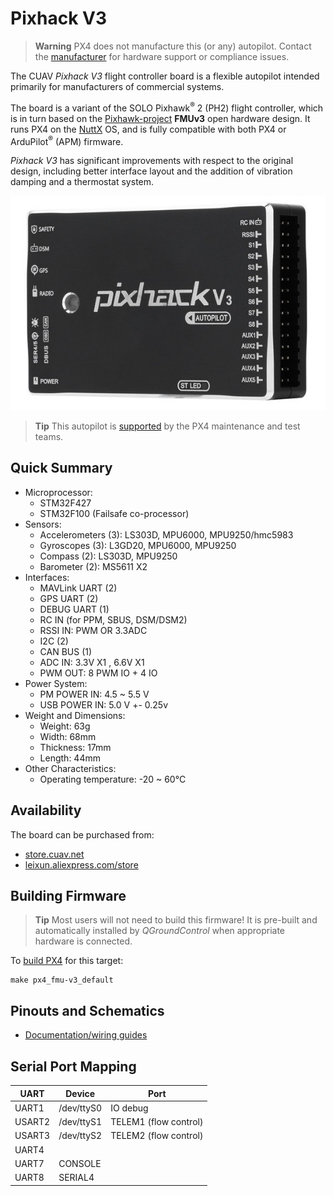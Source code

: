 # Pixhack V3

> **Warning** PX4 does not manufacture this (or any) autopilot.
  Contact the [manufacturer](https://store.cuav.net/) for hardware support or compliance issues.

The CUAV *Pixhack V3* flight controller board is a flexible autopilot intended primarily for manufacturers of commercial systems.

The board is a variant of the SOLO Pixhawk<sup>&reg;</sup> 2 (PH2) flight controller, which is in turn based on the [Pixhawk-project](https://pixhawk.org/) **FMUv3** open hardware design.
It runs PX4 on the [NuttX](http://nuttx.org) OS, and is fully compatible with both PX4 or ArduPilot<sup>&reg;</sup> (APM) firmware.

*Pixhack V3* has significant improvements with respect to the original design, including better interface layout and the addition of vibration damping and a thermostat system.

![Pixhack v3](../../assets/flight_controller/pixhack_v3/pixhack_v3_157_large_default.jpg)


> **Tip** This autopilot is [supported](../flight_controller/autopilot_pixhawk_standard.md) by the PX4 maintenance and test teams.


## Quick Summary

* Microprocessor:
  * STM32F427
  * STM32F100 (Failsafe co-processor)
* Sensors:
  * Accelerometers (3): LS303D, MPU6000, MPU9250/hmc5983
  * Gyroscopes (3): L3GD20, MPU6000, MPU9250
  * Compass (2): LS303D, MPU9250
  * Barometer (2): MS5611 X2
* Interfaces:
  * MAVLink UART (2)
  * GPS UART (2)
  * DEBUG UART (1)
  * RC IN (for PPM, SBUS, DSM/DSM2)
  * RSSI IN: PWM OR 3.3ADC
  * I2C (2)
  * CAN BUS (1)
  * ADC IN: 3.3V X1 , 6.6V X1
  * PWM OUT: 8 PWM IO + 4 IO
* Power System:
  * PM POWER IN: 4.5 ~ 5.5 V
  * USB POWER IN: 5.0 V +- 0.25v
* Weight and Dimensions:
  * Weight: 63g
  * Width: 68mm
  * Thickness: 17mm
  * Length: 44mm
* Other Characteristics:
  * Operating temperature: -20 ~ 60°C

## Availability

The board can be purchased from:
* [store.cuav.net](http://store.cuav.net/index.php?id_product=8&id_product_attribute=0&rewrite=pixhack-v3-autopilot&controller=product&id_lang=3)
* [leixun.aliexpress.com/store](https://leixun.aliexpress.com/store)

## Building Firmware

> **Tip** Most users will not need to build this firmware!
  It is pre-built and automatically installed by *QGroundControl* when appropriate hardware is connected.

To [build PX4](https://dev.px4.io/master/en/setup/building_px4.html) for this target:
```
make px4_fmu-v3_default
```

## Pinouts and Schematics

* [Documentation/wiring guides](http://doc.cuav.net/flight-controller/pixhack/en/pixhack-v3.html)

## Serial Port Mapping

UART | Device | Port
--- | --- | ---
UART1 | /dev/ttyS0 | IO debug
USART2 | /dev/ttyS1 | TELEM1 (flow control)
USART3 | /dev/ttyS2 | TELEM2 (flow control)
UART4 | | 
UART7 | CONSOLE
UART8 | SERIAL4